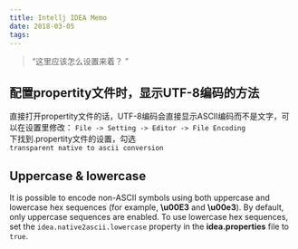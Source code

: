 ```yaml
---
title: Intellj IDEA Memo
date: 2018-03-05
tags:
---
```


> “这里应该怎么设置来着？ ”

## 配置propertity文件时，显示UTF-8编码的方法

直接打开propertity文件的话，UTF-8编码会直接显示ASCII编码而不是文字，可以在设置里修改：
`File -> Setting -> Editor -> File Encoding`  
下找到.propertity文件的设置，勾选  
`transparent native to ascii conversion`

## Uppercase & lowercase
It is possible to encode non-ASCII symbols using both uppercase and lowercase hex sequences (for example, **\u00E3** and **\u00e3**). By default, only uppercase sequences are enabled. To use lowercase hex sequences, set the `idea.native2ascii.lowercase` property in the **idea.properties** file to `true`.
